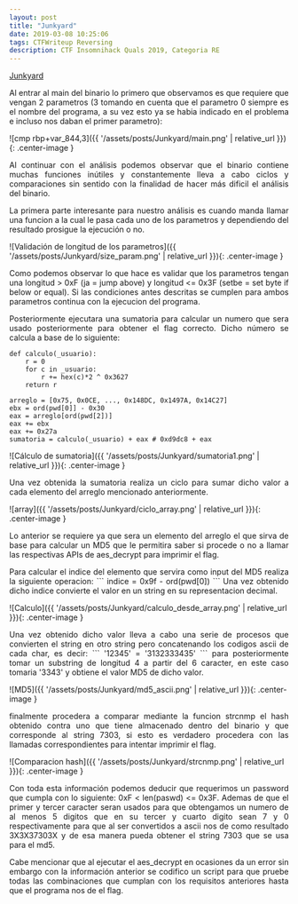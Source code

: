 ```yaml
---
layout: post
title: "Junkyard"
date: 2019-03-08 10:25:06
tags: CTFWriteup Reversing
description: CTF Insomnihack Quals 2019, Categoria RE
---
```


[Junkyard](/assets/posts/Junkyard/junkyard)

<p style='text-align: justify;'>
Al entrar al main del binario lo primero que observamos es que requiere que 
vengan 2 parametros (3 tomando en cuenta que el parametro 0 siempre es el nombre 
del programa, a su vez esto ya se habia indicado en el problema e incluso nos 
daban el primer parametro):
</p>

![cmp rbp+var_844,3]({{ '/assets/posts/Junkyard/main.png' | relative_url }}){: .center-image }

<p style='text-align: justify;'>
Al continuar con el análisis podemos observar que el binario contiene muchas 
funciones inútiles y constantemente lleva a cabo ciclos y comparaciones sin 
sentido con la finalidad de hacer más dificil el análisis del binario.
</p>
<p style='text-align: justify;'>
La primera parte interesante para nuestro análisis es cuando manda llamar
una funcion a la cual le pasa cada uno de los parametros y dependiendo del
resultado prosigue la ejecución o no.
</p>

![Validación de longitud de los parametros]({{ '/assets/posts/Junkyard/size_param.png' | relative_url }}){: .center-image }

<p style='text-align: justify;'>
Como podemos observar lo que hace es validar que los parametros tengan una 
longitud > 0xF (ja = jump above) y longitud <= 0x3F (setbe = set byte if 
below or equal). Si las condiciones antes descritas se cumplen para ambos 
parametros continua con la ejecucion del programa.
</p>
<div style='text-align: justify;'>
Posteriormente ejecutara una sumatoria para calcular un numero que sera usado
posteriormente para obtener el flag correcto. Dicho número se calcula a 
base de lo siguiente:

```
def calculo(_usuario):
	r = 0
	for c in _usuario:
		r += hex(c)*2 ^ 0x3627
	return r

arreglo = [0x75, 0x0CE, ..., 0x148DC, 0x1497A, 0x14C27]
ebx = ord(pwd[0]] - 0x30
eax = arreglo[ord(pwd[2])]
eax += ebx
eax += 0x27a
sumatoria = calculo(_usuario) + eax # 0xd9dc8 + eax
```
</div>

![Cálculo de sumatoria]({{ '/assets/posts/Junkyard/sumatoria1.png' | relative_url }}){: .center-image }

<p style='text-align: justify;'>
Una vez obtenida la sumatoria realiza un ciclo para sumar dicho valor a 
cada elemento del arreglo mencionado anteriormente.
</p>
![array]({{ '/assets/posts/Junkyard/ciclo_array.png' | relative_url }}){: .center-image }

<p style='text-align: justify;'>
Lo anterior se requiere ya que sera un elemento del arreglo el que sirva 
de base para calcular un MD5 que le permitira saber si procede o no a
llamar las respectivas APIs de aes_decrypt para imprimir el flag.
</p>
<p style='text-align: justify;'>
Para calcular el indice del elemento que servira como input del MD5 realiza 
la  siguiente operacion:
```
indice = 0x9f - ord(pwd[0])
```
Una vez obtenido dicho indice convierte el valor en un string en su 
representacion decimal.
</p>

![Calculo]({{ '/assets/posts/Junkyard/calculo_desde_array.png' | relative_url }}){: .center-image }

<p style='text-align: justify;'>
Una vez obtenido dicho valor lleva a cabo una serie de procesos que convierten
el string en otro string pero concatenando los codigos ascii de cada char,
es decir:
```
'12345' = '3132333435'
```
para posteriormente tomar un substring de longitud 4 a partir del 6 caracter,
en este caso tomaria '3343' y obtiene el valor MD5 de dicho valor.
</p>

![MD5]({{ '/assets/posts/Junkyard/md5_ascii.png' | relative_url }}){: .center-image }

<p style='text-align: justify;'>
finalmente procedera a comparar mediante la funcion strcnmp el hash obtenido
contra uno que tiene almacenado dentro del binario y que corresponde al
string 7303, si esto es verdadero procedera con las llamadas correspondientes
para intentar imprimir el flag.
</p>

![Comparacion hash]({{ '/assets/posts/Junkyard/strcnmp.png' | relative_url }}){: .center-image }

<p style='text-align: justify;'>
Con toda esta información podemos deducir que requerimos un password que 
cumpla con lo siguiente: 0xF < len(paswd) <= 0x3F. Ademas de que el primer
y tercer caracter seran usados para que obtengamos un numero de al menos 
5 digitos que en su tercer y cuarto digito sean 7 y 0 respectivamente para
que al ser convertidos a ascii nos de como resultado 3X3X37303X y de esa
manera pueda obtener el string 7303 que se usa para el md5.
</p>
<p style='text-align: justify;'>
Cabe mencionar que al ejecutar el aes_decrypt en ocasiones da un error
sin embargo con la información anterior se codifico un script para que 
pruebe todas las combinaciones que cumplan con los requisitos anteriores
hasta que el programa nos de el flag.
</p>
